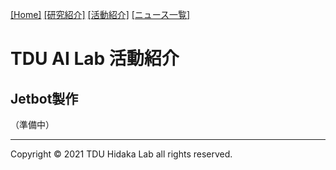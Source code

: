 [1]: /TDU-AI-Lab/
[2]: /TDU-AI-Lab/research/
[3]: /TDU-AI-Lab/activity/
[4]: /TDU-AI-Lab/news/
[[Home]][1] [[研究紹介]][2] [[活動紹介]][3] [[ニュース一覧]][4]

# TDU AI Lab 活動紹介

## Jetbot製作

（準備中）


---
Copyright &copy; 2021 TDU Hidaka Lab all rights reserved. 
